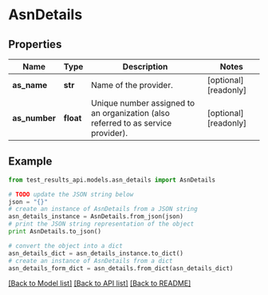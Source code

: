 # AsnDetails


## Properties
Name | Type | Description | Notes
------------ | ------------- | ------------- | -------------
**as_name** | **str** | Name of the provider. | [optional] [readonly] 
**as_number** | **float** | Unique number assigned to an organization (also referred to as service provider). | [optional] [readonly] 

## Example

```python
from test_results_api.models.asn_details import AsnDetails

# TODO update the JSON string below
json = "{}"
# create an instance of AsnDetails from a JSON string
asn_details_instance = AsnDetails.from_json(json)
# print the JSON string representation of the object
print AsnDetails.to_json()

# convert the object into a dict
asn_details_dict = asn_details_instance.to_dict()
# create an instance of AsnDetails from a dict
asn_details_form_dict = asn_details.from_dict(asn_details_dict)
```
[[Back to Model list]](../README.md#documentation-for-models) [[Back to API list]](../README.md#documentation-for-api-endpoints) [[Back to README]](../README.md)


